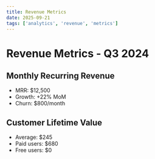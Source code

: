```yaml
---
title: Revenue Metrics
date: 2025-09-21
tags: ['analytics', 'revenue', 'metrics']
---
```


# Revenue Metrics - Q3 2024

## Monthly Recurring Revenue
- MRR: $12,500
- Growth: +22% MoM
- Churn: $800/month

## Customer Lifetime Value
- Average: $245
- Paid users: $680
- Free users: $0